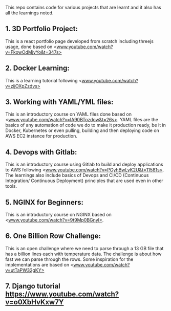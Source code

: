 This repo contains code for various projects that are learnt and it also has all the learnings noted.

## 1. 3D Portfolio Project:

This is a react portfolio page developed from scratch including threejs usage, done based on 
<www.youtube.com/watch?v=FkowOdMjvYo&t=347s>

## 2. Docker Learning:

This is a learning tutorial following <www.youtube.com/watch?v=zijOXpZzdvs>

## 3. Working with YAML/YML files:

This is an introductory course on YAML files done based on <www.youtube.com/watch?v=IA90BTozdow&t=26s>. YAML files are the basics of any automation of code we do to make it production ready, be it in Docker, Kubernetes or even pulling, building and then deploying code on AWS EC2 instance for production.

## 4. Devops with Gitlab:

This is an introductory course using Gitlab to build and deploy applications to AWS following <www.youtube.com/watch?v=PGyhBwLyK2U&t=11581s>. The learnings also include basics of Devops and CI/CD (Continuous Integration/ Continuous Deployment) principles that are used even in other tools.

## 5. NGINX for Beginners:

This is an introductory course on NGINX based on <www.youtube.com/watch?v=9t9Mp0BGnyI>.

## 6. One Billion Row Challenge:

This is an open challenge where we need to parse through a 13 GB file that has a billion lines each with temperature data. The challenge is about how fast we can parse through the rows. Some inspiration for the implementations are based on <www.youtube.com/watch?v=utTaPW32gKY>

## 7. Django tutorial <https://www.youtube.com/watch?v=o0XbHvKxw7Y>